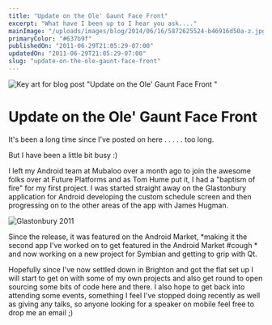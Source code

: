 ```yaml
---
title: "Update on the Ole' Gaunt Face Front"
excerpt: "What have I been up to I hear you ask...."
mainImage: "/uploads/images/blog/2014/06/16/5872625524-b46916d50a-z.jpg"
primaryColor: "#637b9f"
publishedOn: "2011-06-29T21:05:29-07:00"
updatedOn: "2011-06-29T21:05:29-07:00"
slug: "update-on-the-ole-gaunt-face-front"
---
```

![Key art for blog post "Update on the Ole' Gaunt Face Front "](/uploads/images/blog/2014/06/16/5872625524-b46916d50a-z.jpg)

# Update on the Ole' Gaunt Face Front

It's been a long time since I've posted on here . . . . . too long.

But I have been a little bit busy :)

I left my Android team at Mubaloo over a month ago to join the awesome folks over at Future Platforms and as Tom Hume put it, I had a "baptism of fire" for my first project. I was started straight away on the Glastonbury application for Android developing the custom schedule screen and then progressing on to the other areas of the app with James Hugman.

![Glastonbury 2011](//farm4.static.flickr.com/3584/5764832139_a19be8f451_o.jpg)

Since the release, it was featured on the Android Market, *making it the second app I've worked on to get featured in the Android Market #cough * and now working on a new project for Symbian and getting to grip with Qt.

Hopefully since I've now settled down in Brighton and got the flat set up I will start to get on with some of my own projects and also get round to open sourcing some bits of code here and there. I also hope to get back into attending some events, something I feel I've stopped doing recently as well as giving any talks, so anyone looking for a speaker on mobile feel free to drop me an email ;)
